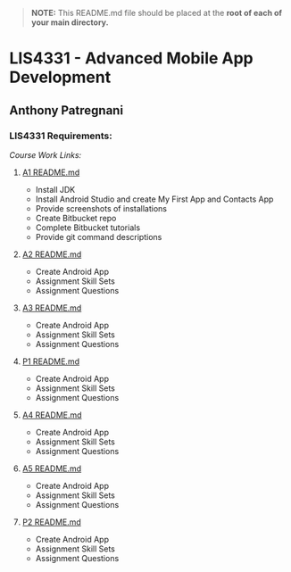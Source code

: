 > **NOTE:** This README.md file should be placed at the **root of each of your main directory.**

# LIS4331 - Advanced Mobile App Development

## Anthony Patregnani

### LIS4331 Requirements:

*Course Work Links:*

1. [A1 README.md](a1/README.md "My A1 README.md file")
    - Install JDK
    - Install Android Studio and create My First App and Contacts App
    - Provide screenshots of installations
    - Create Bitbucket repo
    - Complete Bitbucket tutorials 
    - Provide git command descriptions

2. [A2 README.md](a2/README.md "My A2 README.md file")
    - Create Android App
    - Assignment Skill Sets
    - Assignment Questions
3. [A3 README.md](a3/README.md "My A3 README.md file")
    - Create Android App
    - Assignment Skill Sets
    - Assignment Questions
4. [P1 README.md](p1/README.md "My P1 README.md file")
    - Create Android App
    - Assignment Skill Sets
    - Assignment Questions
5. [A4 README.md](a4/README.md "My A4 README.md file")
    - Create Android App
    - Assignment Skill Sets
    - Assignment Questions
6. [A5 README.md](a5/README.md "My A5 README.md file")
    - Create Android App
    - Assignment Skill Sets
    - Assignment Questions
7. [P2 README.md](p2/README.md "My P2 README.md file")
    - Create Android App
    - Assignment Skill Sets
    - Assignment Questions